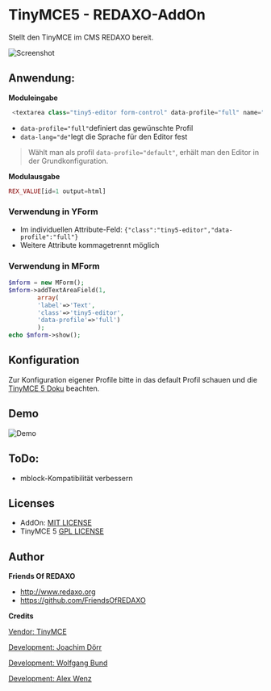 # TinyMCE5 - REDAXO-AddOn 

Stellt den TinyMCE im CMS REDAXO bereit. 

![Screenshot](https://github.com/FriendsOfREDAXO/tinymce5/blob/assets/screenshot.png?raw=true)

## Anwendung: 

**Moduleingabe**

```php
 <textarea class="tiny5-editor form-control" data-profile="full" name="REX_INPUT_VALUE[1]">REX_VALUE[1]</textarea>
```

- `data-profile="full"`definiert das gewünschte Profil 
- `data-lang="de"`legt die Sprache für den Editor fest

> Wählt man als profil `data-profile="default"`, erhält man den Editor in der Grundkonfiguration. 

**Modulausgabe**

```php
REX_VALUE[id=1 output=html]
```

### Verwendung in YForm

- Im individuellen Attribute-Feld: ``` {"class":"tiny5-editor","data-profile":"full"} ```
- Weitere Attribute kommagetrennt möglich

### Verwendung in MForm

```php
$mform = new MForm();
$mform->addTextAreaField(1, 
        array(
        'label'=>'Text',
        'class'=>'tiny5-editor', 
        'data-profile'=>'full')
        );
echo $mform->show();
```

## Konfiguration

Zur Konfiguration eigener Profile bitte in das default Profil schauen und die [TinyMCE 5 Doku](https://www.tiny.cloud/docs/) beachten. 

## Demo

![Demo](https://github.com/FriendsOfREDAXO/tinymce5/blob/assets/tinymce-demo-gif.gif?raw=true)

## ToDo:

- mblock-Kompatibilität verbessern


## Licenses

- AddOn: [MIT LICENSE](https://github.com/FriendsOfREDAXO/tinymce5/blob/master/LICENSE.md)
- TinyMCE 5 [GPL LICENSE](https://github.com/tinymce/tinymce/blob/develop/LICENSE.TXT)


## Author

**Friends Of REDAXO**

* http://www.redaxo.org
* https://github.com/FriendsOfREDAXO

**Credits**

[Vendor: TinyMCE](https://www.tiny.cloud)

[Development: Joachim Dörr](https://github.com/joachimdoerr)

[Development: Wolfgang Bund](https://github.com/dtpop)

[Development: Alex Wenz](https://github.com/alexwenz)



